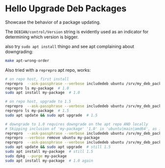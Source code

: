 # Hello Upgrade Deb Packages
Showcase the behavior of a package updating.

The `DEBIAN/control/Version` string is evidently used as an indicator for determining which version is
bigger.

also try `sudo apt install` thingo and see apt complaining about downgrading:
```bash
make apt-wrong-order
```

Also tried with a `reprepro` apt repo, works:
```bash
# on repo host, first install
reprepro  --ask-passphrase --verbose includedeb ubuntu /srv/my_deb_package_repo/ubuntu/deb/my-package_1.0_amd64.deb
reprepro ls my-package  # 1.0
sudo apt install my-package  # 1.0

# on repo host, upgrade to 1.5
reprepro  --ask-passphrase --verbose includedeb ubuntu /srv/my_deb_package_repo/ubuntu/deb/my-package_1.5_amd64.deb
reprepro ls my-package  # 1.5
sudo apt update && sudo apt upgrade  # 1.5

# downgrade to 1.0 requires downgrade on the apt repo AND locally
# Skipping inclusion of 'my-package' '1.0' in 'ubuntu|main|amd64', as it has already '1.5'.
reprepro  --ask-passphrase --verbose includedeb ubuntu /srv/my_deb_package_repo/ubuntu/deb/my-package_1.0_amd64.deb
reprepro --verbose remove ubuntu my-package
reprepro  --ask-passphrase --verbose includedeb ubuntu /srv/my_deb_package_repo/ubuntu/deb/my-package_1.0_amd64.deb
sudo apt update && sudo apt upgrade  # still 1.5
sudo apt install my-package  # still 1.5
sudo dpkg --purge my-package
sudo apt install my-package  # 1.0 again
```
